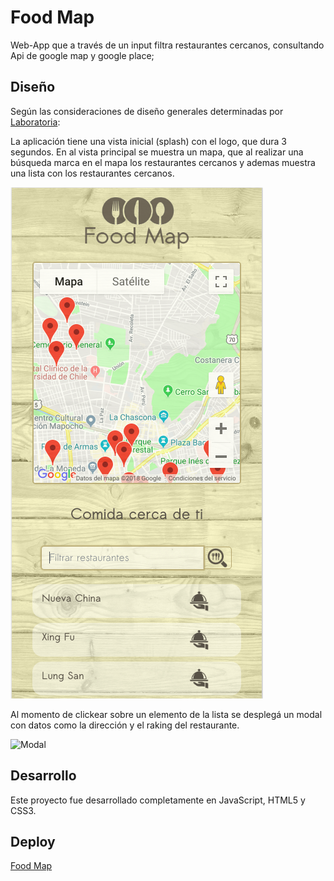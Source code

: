 # Food Map

Web-App que a través de un input filtra restaurantes cercanos, consultando Api de google map y google place;

## Diseño

Según las consideraciones de diseño generales determinadas por [Laboratoria](https://www.laboratoria.la/):

La aplicación tiene una vista inicial (splash) con el logo, que dura 3 segundos.
En al vista principal se muestra un mapa, que al realizar una búsqueda marca en el mapa los restaurantes cercanos y ademas muestra una lista con los restaurantes cercanos.

![Vista Principal](https://github.com/NatalyVerdugoNogue/FoodMap/blob/master/img/foodmap1.png)

Al momento de clickear sobre un elemento de la lista se desplegá un modal con datos como la dirección y el raking del restaurante.

![Modal](https://github.com/NatalyVerdugoNogue/FoodMap/blob/master/img/foosmap2.png)


## Desarrollo

Este proyecto fue desarrollado completamente en JavaScript, HTML5 y CSS3.

## Deploy

[Food Map](https://natalyverdugonogue.github.io/FoodMap/)
